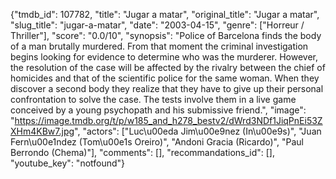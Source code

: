 {"tmdb_id": 107782, "title": "Jugar a matar", "original_title": "Jugar a matar", "slug_title": "jugar-a-matar", "date": "2003-04-15", "genre": ["Horreur / Thriller"], "score": "0.0/10", "synopsis": "Police of Barcelona finds the body of a man brutally murdered. From that moment the criminal investigation begins looking for evidence to determine who was the murderer. However, the resolution of the case will be affected by the rivalry between the chief of homicides and that of the scientific police for the same woman. When they discover a second body they realize that they have to give up their personal confrontation to solve the case. The tests involve them in a live game conceived by a young psychopath and his submissive friend.", "image": "https://image.tmdb.org/t/p/w185_and_h278_bestv2/dWrd3NDf1JiqPnEi53ZXHm4KBw7.jpg", "actors": ["Luc\u00eda Jim\u00e9nez (In\u00e9s)", "Juan Fern\u00e1ndez (Tom\u00e1s Oreiro)", "Andoni Gracia (Ricardo)", "Paul Berrondo (Chema)"], "comments": [], "recommandations_id": [], "youtube_key": "notfound"}